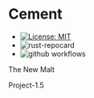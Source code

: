 # Cement

+ [![License: MIT](https://img.shields.io/badge/License-MIT-yellow.svg)](https://opensource.org/licenses/MIT)
+ ![rust-repocard](https://rust-reportcard.xuri.me/badge/github.com/zhihang-liu/cement)
+ ![github workflows](https://github.com/zhihang-liu/cement/workflows/Rust/badge.svg)

The New Malt

Project-1.5
